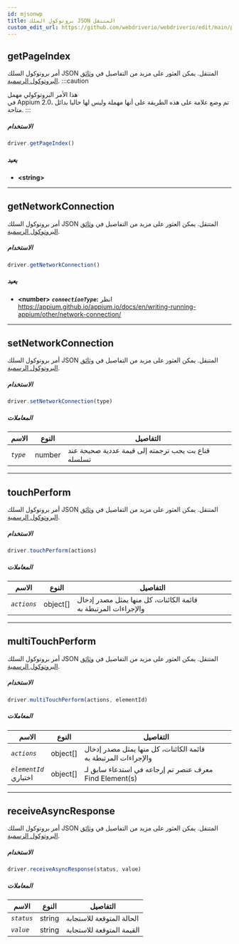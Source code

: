 ```yaml
---
id: mjsonwp
title: بروتوكول السلك JSON المتنقل
custom_edit_url: https://github.com/webdriverio/webdriverio/edit/main/packages/wdio-protocols/src/protocols/mjsonwp.ts
---
```

## getPageIndex
أمر بروتوكول السلك JSON المتنقل. يمكن العثور على مزيد من التفاصيل في [وثائق البروتوكول الرسمية](https://github.com/appium/appium-base-driver/blob/master/docs/mjsonwp/protocol-methods.md#mobile-json-wire-protocol-endpoints).
:::caution

هذا الأمر البروتوكولي مهمل<br />في Appium 2.0، تم وضع علامة على هذه الطريقة على أنها مهملة وليس لها حاليا بدائل متاحة.
:::



##### الاستخدام

```js
driver.getPageIndex()
```




##### يعيد

- **&lt;string&gt;**
    


---
## getNetworkConnection
أمر بروتوكول السلك JSON المتنقل. يمكن العثور على مزيد من التفاصيل في [وثائق البروتوكول الرسمية](https://github.com/SeleniumHQ/mobile-spec/blob/master/spec-draft.md#device-modes).



##### الاستخدام

```js
driver.getNetworkConnection()
```




##### يعيد

- **&lt;number&gt;**
            **<code><var>connectionType</var></code>:** انظر https://appium.github.io/appium.io/docs/en/writing-running-appium/other/network-connection/    


---
## setNetworkConnection
أمر بروتوكول السلك JSON المتنقل. يمكن العثور على مزيد من التفاصيل في [وثائق البروتوكول الرسمية](https://github.com/SeleniumHQ/mobile-spec/blob/master/spec-draft.md#device-modes).



##### الاستخدام

```js
driver.setNetworkConnection(type)
```


##### المعاملات

<table>
  <thead>
    <tr>
      <th>الاسم</th><th>النوع</th><th>التفاصيل</th>
    </tr>
  </thead>
  <tbody>
    <tr>
      <td><code><var>type</var></code></td>
      <td>number</td>
      <td>قناع بت يجب ترجمته إلى قيمة عددية صحيحة عند تسلسله</td>
    </tr>
  </tbody>
</table>





---
## touchPerform
أمر بروتوكول السلك JSON المتنقل. يمكن العثور على مزيد من التفاصيل في [وثائق البروتوكول الرسمية](https://github.com/SeleniumHQ/mobile-spec/blob/master/spec-draft.md#touch-gestures).



##### الاستخدام

```js
driver.touchPerform(actions)
```


##### المعاملات

<table>
  <thead>
    <tr>
      <th>الاسم</th><th>النوع</th><th>التفاصيل</th>
    </tr>
  </thead>
  <tbody>
    <tr>
      <td><code><var>actions</var></code></td>
      <td>object[]</td>
      <td>قائمة الكائنات، كل منها يمثل مصدر إدخال والإجراءات المرتبطة به</td>
    </tr>
  </tbody>
</table>





---
## multiTouchPerform
أمر بروتوكول السلك JSON المتنقل. يمكن العثور على مزيد من التفاصيل في [وثائق البروتوكول الرسمية](https://github.com/SeleniumHQ/mobile-spec/blob/master/spec-draft.md#touch-gestures).



##### الاستخدام

```js
driver.multiTouchPerform(actions, elementId)
```


##### المعاملات

<table>
  <thead>
    <tr>
      <th>الاسم</th><th>النوع</th><th>التفاصيل</th>
    </tr>
  </thead>
  <tbody>
    <tr>
      <td><code><var>actions</var></code></td>
      <td>object[]</td>
      <td>قائمة الكائنات، كل منها يمثل مصدر إدخال والإجراءات المرتبطة به</td>
    </tr>
    <tr>
      <td><code><var>elementId</var></code><br /><span className="label labelWarning">اختياري</span></td>
      <td>object[]</td>
      <td>معرف عنصر تم إرجاعه في استدعاء سابق لـ Find Element(s)</td>
    </tr>
  </tbody>
</table>





---
## receiveAsyncResponse
أمر بروتوكول السلك JSON المتنقل. يمكن العثور على مزيد من التفاصيل في [وثائق البروتوكول الرسمية](https://github.com/appium/appium-base-driver/blob/master/docs/mjsonwp/protocol-methods.md#mobile-json-wire-protocol-endpoints).



##### الاستخدام

```js
driver.receiveAsyncResponse(status, value)
```


##### المعاملات

<table>
  <thead>
    <tr>
      <th>الاسم</th><th>النوع</th><th>التفاصيل</th>
    </tr>
  </thead>
  <tbody>
    <tr>
      <td><code><var>status</var></code></td>
      <td>string</td>
      <td>الحالة المتوقعة للاستجابة</td>
    </tr>
    <tr>
      <td><code><var>value</var></code></td>
      <td>string</td>
      <td>القيمة المتوقعة للاستجابة</td>
    </tr>
  </tbody>
</table>




